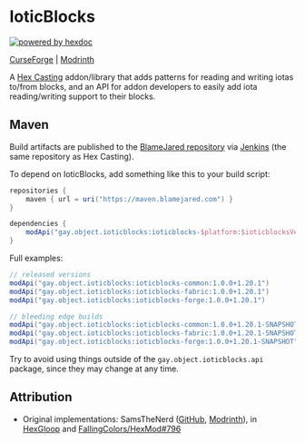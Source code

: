 # IoticBlocks

[![powered by hexdoc](https://img.shields.io/endpoint?url=https://hexxy.media/api/v0/badge/hexdoc?label=1)](https://ioticblocks.hexxy.media)

[CurseForge](https://curseforge.com/minecraft/mc-mods/ioticblocks) | [Modrinth](https://modrinth.com/mod/ioticblocks)

A [Hex Casting](https://github.com/FallingColors/HexMod) addon/library that adds patterns for reading and writing iotas to/from blocks, and an API for addon developers to easily add iota reading/writing support to their blocks.

## Maven

Build artifacts are published to the [BlameJared repository](https://maven.blamejared.com/gay/object/ioticblocks/) via [Jenkins](https://ci.blamejared.com/job/object-Object/job/IoticBlocks/) (the same repository as Hex Casting).

To depend on IoticBlocks, add something like this to your build script:

```groovy
repositories {
    maven { url = uri("https://maven.blamejared.com") }
}

dependencies {
    modApi("gay.object.ioticblocks:ioticblocks-$platform:$ioticblocksVersion+$minecraftVersion")
}
```

Full examples:

```groovy
// released versions
modApi("gay.object.ioticblocks:ioticblocks-common:1.0.0+1.20.1")
modApi("gay.object.ioticblocks:ioticblocks-fabric:1.0.0+1.20.1")
modApi("gay.object.ioticblocks:ioticblocks-forge:1.0.0+1.20.1")

// bleeding edge builds
modApi("gay.object.ioticblocks:ioticblocks-common:1.0.0+1.20.1-SNAPSHOT")
modApi("gay.object.ioticblocks:ioticblocks-fabric:1.0.0+1.20.1-SNAPSHOT")
modApi("gay.object.ioticblocks:ioticblocks-forge:1.0.0+1.20.1-SNAPSHOT")
```

Try to avoid using things outside of the `gay.object.ioticblocks.api` package, since they may change at any time.

## Attribution

* Original implementations: SamsTheNerd ([GitHub](https://github.com/SamsTheNerd), [Modrinth](https://modrinth.com/user/SamsTheNerd)), in [HexGloop](https://github.com/SamsTheNerd/HexGloop) and [FallingColors/HexMod#796](https://github.com/FallingColors/HexMod/pull/796)
